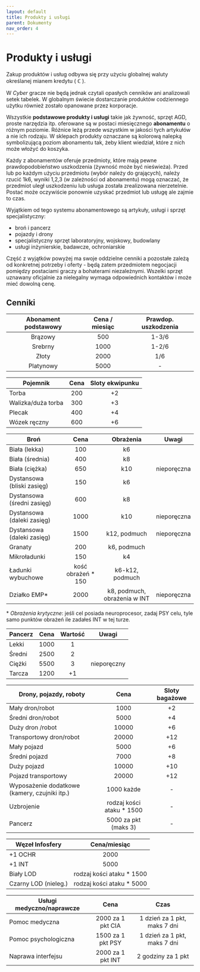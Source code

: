 ```yaml
---
layout: default
title: Produkty i usługi
parent: Dokumenty
nav_order: 4
---
```


# Produkty i usługi

Zakup produktów i usług odbywa się przy użyciu globalnej waluty określanej mianem kredytu ( **ℂ** ).

W *Cyber* gracze nie będą jednak czytali opasłych cenników ani analizowali setek tabelek. W globalnym świecie dostarczanie produktów codziennego użytku również zostało opanowane przez korporacje.

Wszystkie **podstawowe produkty i usługi** takie jak żywność, sprzęt AGD, proste narzędzia itp. oferowane są w postaci miesięcznego **abonamentu** o różnym poziomie. Różnice leżą przede wszystkim w jakości tych artykułów a nie ich rodzaju.
W sklepach produkty oznaczane są kolorową nalepką symbolizującą poziom abonamentu tak, żeby klient wiedział, które z nich może włożyć do koszyka.

Każdy z abonamentów oferuje przedmioty, które mają pewne prawdopodobieństwo uszkodzenia (żywność może być nieświeża). Przed lub po każdym użyciu przedmiotu (wybór należy do grających), należy rzucić 1k6, wyniki 1,2,3 (w zależności od abonamentu) mogą oznaczać, że przedmiot uległ uszkodzeniu lub usługa została zrealizowana nierzetelnie. Postać może oczywiście ponownie uzyskać przedmiot lub usługę ale zajmie to czas.

Wyjątkiem od tego systemu abonamentowego są artykuły, usługi i sprzęt specjalistyczny:

- broń i pancerz
- pojazdy i drony
- specjalistyczny sprzęt laboratoryjny, wojskowy, budowlany
- usługi inżynierskie, badawcze, ochroniarskie

Część z wyjątków powyżej ma swoje oddzielne cenniki a pozostałe zależą od konkretnej potrzeby i oferty - będą zatem przedmiotem negocjacji pomiędzy postaciami graczy a bohaterami niezależnymi.
Wszelki sprzęt uznawany oficjalnie za nielegalny wymaga odpowiednich kontaktów i może mieć dowolną cenę.

## Cenniki

| Abonament podstawowy | Cena / miesiąc | Prawdop. uszkodzenia |
| :------------------: | :------------: | :------------------: |
|       Brązowy        |      500       |        1-3/6         |
|       Srebrny        |      1000      |        1-2/6         |
|        Złoty         |      2000      |         1/6          |
|      Platynowy       |      5000      |          -           |

| Pojemnik           | Cena  | Sloty ekwipunku |
| ------------------ | :---: | :-------------: |
| Torba              |  200  |       +2        |
| Walizka/duża torba |  300  |       +3        |
| Plecak             |  400  |       +4        |
| Wózek ręczny       |  600  |       +6        |

| Broń                       |        Cena        |          Obrażenia           | Uwagi       |
| -------------------------- | :----------------: | :--------------------------: | ----------- |
| Biała (lekka)              |        100         |              k6              |             |
| Biała (średnia)            |        400         |              k8              |             |
| Biała (ciężka)             |        650         |             k10              | nieporęczna |
| Dystansowa (bliski zasięg) |        150         |              k6              |             |
| Dystansowa (średni zasięg) |        600         |              k8              |             |
| Dystansowa (daleki zasięg) |        1000        |             k10              | nieporęczna |
| Dystansowa (daleki zasięg) |        1500        |         k12, podmuch         | nieporęczna |
| Granaty                    |        200         |         k6, podmuch          |             |
| Mikroładunki               |        150         |              k4              |             |
| Ładunki wybuchowe          | kość obrażeń * 150 |       k6-k12, podmuch        |             |
| Działko EMP\*              |        2000        | k8, podmuch, obrażenia w INT | nieporęczna |

\* *Obrażenia krytyczne*: jeśli cel posiada neuroprocesor, zadaj PSY celu, tyle samo punktów obrażeń ile zadałeś INT w tej turze.

| Pancerz | Cena  | Wartość | Uwagi       |
| ------- | :---: | :-----: | ----------- |
| Lekki   | 1000  |    1    |             |
| Średni  | 2500  |    2    |             |
| Ciężki  | 5500  |    3    | nieporęczny |
| Tarcza  | 1200  |   +1    |             |

| Drony, pojazdy, roboty                        |           Cena            | Sloty bagażowe |
| --------------------------------------------- | :-----------------------: | :------------: |
| Mały  dron/robot                              |           1000            |       +2       |
| Średni  dron/robot                            |           5000            |       +4       |
| Duży    dron /robot                           |           10000           |       +6       |
| Transportowy dron/robot                       |           20000           |      +12       |
| Mały  pojazd                                  |           5000            |       +6       |
| Średni    pojazd                              |           7000            |       +8       |
| Duży       pojazd                             |           10000           |      +10       |
| Pojazd transportowy                           |           20000           |      +12       |
| Wyposażenie dodatkowe (kamery, czujniki itp.) |        1000 każde         |       -        |
| Uzbrojenie                                    | rodzaj kości ataku * 1500 |       -        |
| Pancerz                                       |   5000 za pkt (maks 3)    |       -        |

| Węzeł Infosfery      |       Cena/miesiąc        |
| -------------------- | :-----------------------: |
| +1 OCHR              |           2000            |
| +1 INT               |           5000            |
| Biały LOD            | rodzaj kości ataku * 1500 |
| Czarny LOD (nieleg.) | rodzaj kości ataku * 5000 |


| Usługi medyczno/naprawcze |        Cena        |             Czas             |
| ------------------------- | :----------------: | :--------------------------: |
| Pomoc medyczna            | 2000 za 1 pkt CIA  | 1 dzień za 1 pkt, maks 7 dni |
| Pomoc psychologiczna      | 1500  za 1 pkt PSY | 1 dzień za 1 pkt, maks 7 dni |
| Naprawa interfejsu        | 2000 za 1 pkt INT  |      2 godziny za 1 pkt      |
